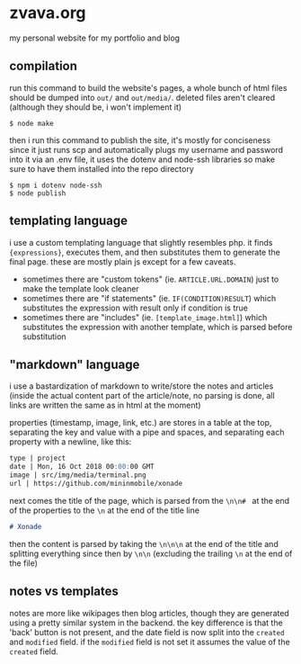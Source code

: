 # zvava.org
my personal website for my portfolio and blog

## compilation
run this command to build the website's pages, a whole bunch of html files should be dumped into `out/` and `out/media/`. deleted files aren't cleared (although they should be, i won't implement it)

```shell
$ node make
```

then i run this command to publish the site, it's mostly for conciseness since it just runs scp and automatically plugs my username and password into it via an .env file, it uses the dotenv and node-ssh libraries so make sure to have them installed into the repo directory

```shell
$ npm i dotenv node-ssh
$ node publish
```

## templating language
i use a custom templating language that slightly resembles php. it finds `{expressions}`, executes them, and then substitutes them to generate the final page. these are mostly plain js except for a few caveats.

- sometimes there are "custom tokens" (ie. `ARTICLE.URL.DOMAIN`) just to make the template look cleaner
- sometimes there are "if statements" (ie. `IF(CONDITION)RESULT`) which substitutes the expression with result only if condition is true
- sometimes there are "includes" (ie. `[template_image.html]`) which substitutes the expression with another template, which is parsed before substitution

## "markdown" language
i use a bastardization of markdown to write/store the notes and articles (inside the actual content part of the article/note, no parsing is done, all links are written the same as in html at the moment)

properties (timestamp, image, link, etc.) are stores in a table at the top, separating the key and value with a pipe and spaces, and separating each property with a newline, like this:

```markdown
type | project
date | Mon, 16 Oct 2018 00:00:00 GMT
image | src/img/media/terminal.png
url | https://github.com/mininmobile/xonade
```

next comes the title of the page, which is parsed from the `\n\n# ` at the end of the properties to the `\n` at the end of the title line

```markdown
# Xonade
```

then the content is parsed by taking the `\n\n\n` at the end of the title and splitting everything since then by `\n\n` (excluding the trailing `\n` at the end of the file)

## notes vs templates
notes are more like wikipages then blog articles, though they are generated using a pretty similar system in the backend. the key difference is that the 'back' button is not present, and the date field is now split into the `created` and `modified` field. if the `modified` field is not set it assumes the value of the `created` field.

